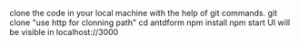 clone the code in your local machine with the help of git commands.
git clone "use http for clonning path"
cd antdform
npm install
npm start
UI will be visible in localhost://3000
